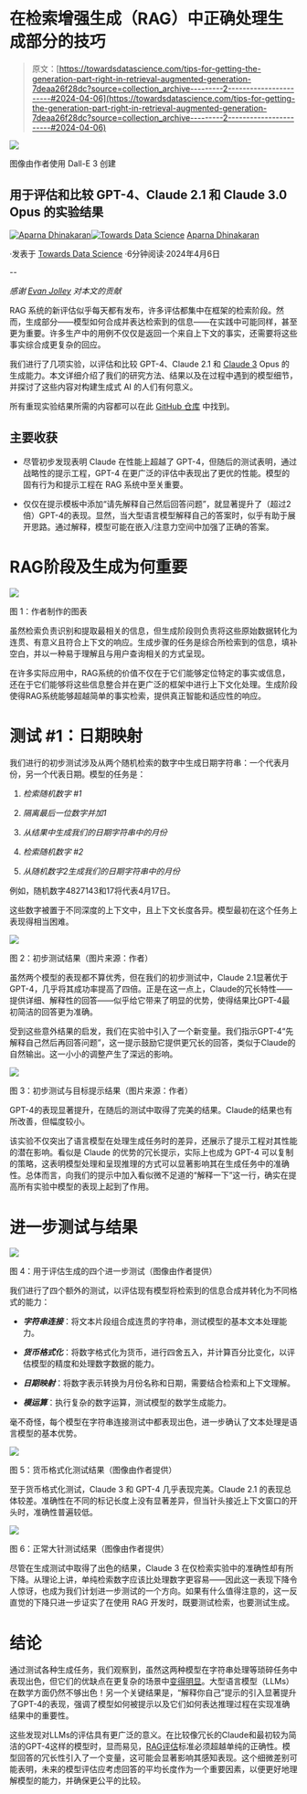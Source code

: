 # 在检索增强生成（RAG）中正确处理生成部分的技巧

> 原文：[https://towardsdatascience.com/tips-for-getting-the-generation-part-right-in-retrieval-augmented-generation-7deaa26f28dc?source=collection_archive---------2-----------------------#2024-04-06](https://towardsdatascience.com/tips-for-getting-the-generation-part-right-in-retrieval-augmented-generation-7deaa26f28dc?source=collection_archive---------2-----------------------#2024-04-06)

![](../Images/0b1cd357c6cc8229b1a1bdc4fc421ba1.png)

图像由作者使用 Dall-E 3 创建

## 用于评估和比较 GPT-4、Claude 2.1 和 Claude 3.0 Opus 的实验结果

[](https://aparnadhinak.medium.com/?source=post_page---byline--7deaa26f28dc--------------------------------)[![Aparna Dhinakaran](../Images/e431ee69563ecb27c86f3428ba53574c.png)](https://aparnadhinak.medium.com/?source=post_page---byline--7deaa26f28dc--------------------------------)[](https://towardsdatascience.com/?source=post_page---byline--7deaa26f28dc--------------------------------)[![Towards Data Science](../Images/a6ff2676ffcc0c7aad8aaf1d79379785.png)](https://towardsdatascience.com/?source=post_page---byline--7deaa26f28dc--------------------------------) [Aparna Dhinakaran](https://aparnadhinak.medium.com/?source=post_page---byline--7deaa26f28dc--------------------------------)

·发表于 [Towards Data Science](https://towardsdatascience.com/?source=post_page---byline--7deaa26f28dc--------------------------------) ·6分钟阅读·2024年4月6日

--

*感谢* [*Evan Jolley*](https://www.linkedin.com/in/evanjolley/) *对本文的贡献*

RAG 系统的新评估似乎每天都有发布，许多评估都集中在框架的检索阶段。然而，生成部分——模型如何合成并表达检索到的信息——在实践中可能同样，甚至更为重要。许多生产中的用例不仅仅是返回一个来自上下文的事实，还需要将这些事实综合成更复杂的回应。

我们进行了几项实验，以评估和比较 GPT-4、Claude 2.1 和 [Claude 3](https://www.anthropic.com/news/claude-3-family) Opus 的生成能力。本文详细介绍了我们的研究方法、结果以及在过程中遇到的模型细节，并探讨了这些内容对构建生成式 AI 的人们有何意义。

所有重现实验结果所需的内容都可以在此 [GitHub 仓库](https://github.com/Arize-ai/LLMTest_NeedleInAHaystack) 中找到。

## 主要收获

+   尽管初步发现表明 Claude 在性能上超越了 GPT-4，但随后的测试表明，通过战略性的提示工程，GPT-4 在更广泛的评估中表现出了更优的性能。模型的固有行为和提示工程在 RAG 系统中至关重要。

+   仅仅在提示模板中添加“请先解释自己然后回答问题”，就显著提升了（超过2倍）GPT-4的表现。显然，当大型语言模型解释自己的答案时，似乎有助于展开思路。通过解释，模型可能在嵌入/注意力空间中加强了正确的答案。

# RAG阶段及生成为何重要

![](../Images/b85c5041b6dc28b4a086b9796ec04480.png)

图 1：作者制作的图表

虽然检索负责识别和提取最相关的信息，但生成阶段则负责将这些原始数据转化为连贯、有意义且符合上下文的响应。生成步骤的任务是综合所检索到的信息，填补空白，并以一种易于理解且与用户查询相关的方式呈现。

在许多实际应用中，RAG系统的价值不仅在于它们能够定位特定的事实或信息，还在于它们能够将这些信息整合并在更广泛的框架中进行上下文化处理。生成阶段使得RAG系统能够超越简单的事实检索，提供真正智能和适应性的响应。

# 测试 #1：日期映射

我们进行的初步测试涉及从两个随机检索的数字中生成日期字符串：一个代表月份，另一个代表日期。模型的任务是：

1.  *检索随机数字 #1*

1.  *隔离最后一位数字并加1*

1.  *从结果中生成我们的日期字符串中的月份*

1.  *检索随机数字 #2*

1.  *从随机数字2生成我们的日期字符串中的月份*

例如，随机数字4827143和17将代表4月17日。

这些数字被置于不同深度的上下文中，且上下文长度各异。模型最初在这个任务上表现得相当困难。

![](../Images/1169b511246aaad65af5519ac3416916.png)

图 2：初步测试结果（图片来源：作者）

虽然两个模型的表现都不算优秀，但在我们的初步测试中，Claude 2.1显著优于GPT-4，几乎将其成功率提高了四倍。正是在这一点上，Claude的冗长特性——提供详细、解释性的回答——似乎给它带来了明显的优势，使得结果比GPT-4最初简洁的回答更为准确。

受到这些意外结果的启发，我们在实验中引入了一个新变量。我们指示GPT-4“先解释自己然后再回答问题”，这一提示鼓励它提供更冗长的回答，类似于Claude的自然输出。这一小小的调整产生了深远的影响。

![](../Images/5dc3161bdfb87275c02bb1900769007e.png)

图 3：初步测试与目标提示结果（图片来源：作者）

GPT-4的表现显著提升，在随后的测试中取得了完美的结果。Claude的结果也有所改善，但幅度较小。

该实验不仅突出了语言模型在处理生成任务时的差异，还展示了提示工程对其性能的潜在影响。看似是 Claude 的优势的冗长提示，实际上也成为 GPT-4 可以复制的策略，这表明模型处理和呈现推理的方式可以显著影响其在生成任务中的准确性。总体而言，向我们的提示中加入看似微不足道的“解释一下”这一行，确实在提高所有实验中模型的表现上起到了作用。

# 进一步测试与结果

![](../Images/e644fb91beeb1871e295b10ecc286e1f.png)

图 4：用于评估生成的四个进一步测试（图像由作者提供）

我们进行了四个额外的测试，以评估现有模型将检索到的信息合成并转化为不同格式的能力：

+   ***字符串连接***：将文本片段组合成连贯的字符串，测试模型的基本文本处理能力。

+   ***货币格式化***：将数字格式化为货币，进行四舍五入，并计算百分比变化，以评估模型的精度和处理数字数据的能力。

+   ***日期映射***：将数字表示转换为月份名称和日期，需要结合检索和上下文理解。

+   ***模运算***：执行复杂的数字运算，测试模型的数学生成能力。

毫不奇怪，每个模型在字符串连接测试中都表现出色，进一步确认了文本处理是语言模型的基本优势。

![](../Images/9f3758466dd21ade4fd7d72b365f556e.png)

图 5：货币格式化测试结果（图像由作者提供）

至于货币格式化测试，Claude 3 和 GPT-4 几乎表现完美。Claude 2.1 的表现总体较差。准确性在不同的标记长度上没有显著差异，但当针头接近上下文窗口的开头时，准确性普遍较低。

![](../Images/91f0318ea917c7bc7eeb3b603296b9c5.png)

图 6：正常大针测试结果（图像由作者提供）

尽管在生成测试中取得了出色的结果，Claude 3 在仅检索实验中的准确性却有所下降。从理论上讲，单纯检索数字应该比处理数字更容易——因此这一表现下降令人惊讶，也成为我们计划进一步测试的一个方向。如果有什么值得注意的，这一反直觉的下降只进一步证实了在使用 RAG 开发时，既要测试检索，也要测试生成。

# 结论

通过测试各种生成任务，我们观察到，虽然这两种模型在字符串处理等琐碎任务中表现出色，但它们的优缺点在更复杂的场景中[变得明显](https://arize.com/blog-course/research-techniques-for-better-retrieved-generation-rag/)。大型语言模型（LLMs）在数学方面仍然不够出色！另一个关键结果是，“解释你自己”提示的引入显著提升了GPT-4的表现，强调了模型如何被提示以及它们如何表达推理过程在实现准确结果中的重要性。

这些发现对LLMs的评估具有更广泛的意义。在比较像冗长的Claude和最初较为简洁的GPT-4这样的模型时，显而易见，[RAG评估](https://arize.com/blog-course/rag-evaluation/)标准必须超越单纯的正确性。模型回答的冗长性引入了一个变量，这可能会显著影响其感知表现。这个细微差别可能表明，未来的模型评估应考虑回答的平均长度作为一个重要因素，以便更好地理解模型的能力，并确保更公平的比较。
